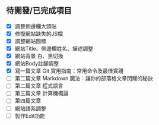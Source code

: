 ## 待開發/已完成項目
- [x] 調整側邊欄大頭貼
- [x] 修復網站缺失的JS檔
- [x] 調整網站圖標
- [x] 網站Title、側邊欄姓名、描述調整
- [x] 網站背景 白、黑切換
- [x] 網站Body註腳調整
- [x] 寫一篇文章 Git 實用指南：常用命令及最佳實踐
- [ ] 第二篇文章 Markdown 魔法：讓你的部落格文章閃耀的秘訣
- [ ] 第二篇文章 程式語言
- [ ] 第三篇文章 計算機概論
- [ ] 第四篇文章 
- [ ] 網站語系調整
- [ ] 製作Edit功能